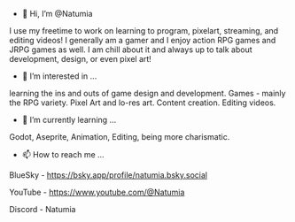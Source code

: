 - 👋 Hi, I’m @Natumia
  
I use my freetime to work on learning to program, pixelart, streaming, and editing videos! I generally am a gamer and I enjoy action RPG games and JRPG games as well. I am chill about it and always up to talk about development, design, or even pixel art!

- 👀 I’m interested in ...

learning the ins and outs of game design and development. Games - mainly the RPG variety. Pixel Art and lo-res art. Content creation. Editing videos. 

- 🌱 I’m currently learning ...

Godot, Aseprite, Animation, Editing, being more charismatic.

- 📫 How to reach me ...

BlueSky - https://bsky.app/profile/natumia.bsky.social

YouTube - https://www.youtube.com/@Natumia

Discord - Natumia
